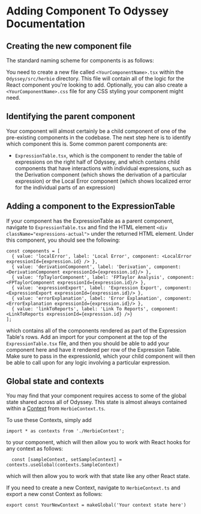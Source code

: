 # Adding Component To Odyssey Documentation

## Creating the new component file
The standard naming scheme for components is as follows:

You need to create a new file called `<YourComponentName>.tsx` within the `Odyssey/src/herbie` directory. This file will contain all of the logic for the React component you're looking to add. Optionally, you can also create a `<YourComponentName>.css` file for any CSS styling your component might need.

## Identifying the parent component
Your component will almost certainly be a child component of one of the pre-existing components in the codebase. The next step here is to identify which component this is. Some common parent components are:

- `ExpressionTable.tsx`, which is the component to render the table of expressions on the right half of Odyssey, and which contains child components that have interactions with individual expressions, such as the Derivation component (which shows the derivation of a particular expression) or the Local Error component (which shows localized error for the individual parts of an expression)

## Adding a component to the ExpressionTable
If your component has the ExpressionTable as a parent component, navigate to `ExpressionTable.tsx` and find the HTML element `<div className="expressions-actual">` under the returned HTML element. Under this component, you should see the following:

```
const components = [
  { value: 'localError', label: 'Local Error', component: <LocalError expressionId={expression.id} /> },
  { value: 'derivationComponent', label: 'Derivation', component: <DerivationComponent expressionId={expression.id}/> },
  { value: 'fpTaylorComponent', label: 'FPTaylor Analysis', component: <FPTaylorComponent expressionId={expression.id}/> },
  { value: 'expressionExport', label: 'Expression Export', component: <ExpressionExport expressionId={expression.id}/> },
  { value: 'errorExplanation', label: 'Error Explanation', component: <ErrorExplanation expressionId={expression.id}/> },
  { value: 'linkToReports', label: 'Link To Reports', component: <LinkToReports expressionId={expression.id} />}
];
```

which contains all of the components rendered as part of the Expression Table's rows. Add an import for your component at the top of the `ExpressionTable.tsx` file, and then you should be able to add your component here and have it rendered per row of the Expression Table. Make sure to pass in the expressionId, which your child component will then be able to call upon for any logic involving a particular expression.

## Global state and contexts
You may find that your component requires access to some of the global state shared across all of Odyssey. This state is almost always contained within a [Context](https://react.dev/learn/passing-data-deeply-with-context) from `HerbieContext.ts`.

To use these Contexts, simply add

```
import * as contexts from './HerbieContext';
```

to your component, which will then allow you to work with React hooks for any context as follows:

```
  const [sampleContext, setSampleContext] = contexts.useGlobal(contexts.SampleContext)
```

which will then allow you to work with that state like any other React state.

If you need to create a new Context, navigate to `HerbieContext.ts` and export a new const Context as follows:

```
export const YourNewContext = makeGlobal('Your context state here')
```
